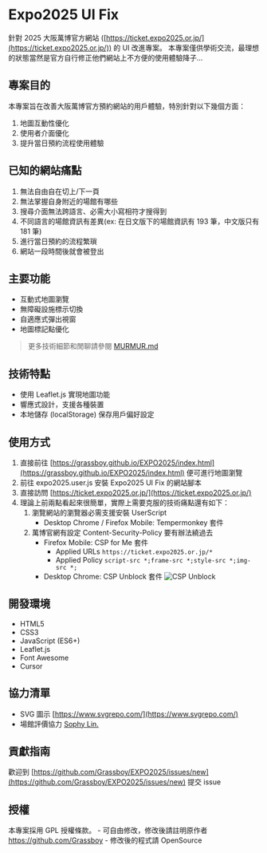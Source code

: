 # Expo2025 UI Fix

針對 2025 大阪萬博官方網站 ([https://ticket.expo2025.or.jp/](https://ticket.expo2025.or.jp/)) 的 UI 改進專案。
本專案僅供學術交流，最理想的狀態當然是官方自行修正他們網站上不方便的使用體驗降子…

## 專案目的

本專案旨在改善大阪萬博官方預約網站的用戶體驗，特別針對以下幾個方面：

1. 地圖互動性優化
2. 使用者介面優化
3. 提升當日預約流程使用體驗

## 已知的網站痛點

1. 無法自由自在切上/下一頁
1. 無法掌握自身附近的場館有哪些
1. 搜尋介面無法跨語言、必需大小寫相符才搜得到
1. 不同語言的場館資訊有差異(ex: 在日文版下的場館資訊有 193 筆，中文版只有 181 筆)
1. 進行當日預約的流程繁瑣
1. 網站一段時間後就會被登出

## 主要功能

- 互動式地圖瀏覽
- 無障礙設施標示切換
- 自適應式彈出視窗
- 地圖標記點優化

> 更多技術細節和閒聊請參閱 [MURMUR.md](./MURMUR.md)

## 技術特點

- 使用 Leaflet.js 實現地圖功能
- 響應式設計，支援各種裝置
- 本地儲存 (localStorage) 保存用戶偏好設定

## 使用方式

1. 直接前往 [https://grassboy.github.io/EXPO2025/index.html](https://grassboy.github.io/EXPO2025/index.html) 便可進行地圖瀏覽
1. 前往 expo2025.user.js 安裝 Expo2025 UI Fix 的網站腳本
1. 直接訪問 [https://ticket.expo2025.or.jp/](https://ticket.expo2025.or.jp/)
1. 理論上前兩點看起來很簡單，實際上需要克服的技術痛點還有如下：
    1. 瀏覽網站的瀏覽器必需支援安裝 UserScript
        - Desktop Chrome / Firefox Mobile: Tempermonkey 套件
    1. 萬博官網有設定 Content-Security-Policy 要有辦法繞過去
        - Firefox Mobile: CSP for Me 套件
            - Applied URLs ```https://ticket.expo2025.or.jp/*```
            - Applied Policy ```script-src *;frame-src *;style-src *;img-src *; ```
        - Desktop Chrome: CSP Unblock 套件
            ![CSP Unblock](https://i.imgur.com/DcFEIBw.png)

## 開發環境

- HTML5
- CSS3
- JavaScript (ES6+)
- Leaflet.js
- Font Awesome
- Cursor 

## 協力清單
 - SVG 圖示 [https://www.svgrepo.com/](https://www.svgrepo.com/)
 - 場館評價協力 [Sophy Lin.](https://docs.google.com/spreadsheets/d/e/2PACX-1vQ2iOPhoVcIdiR4fha8-YV0zbFeKJHwXBD97_FqSuSUdWrLm82dUnsmtvZpxY4qQpe0UYTXMCbhFMaK/pubhtml?fbclid=IwY2xjawJ2nuJleHRuA2FlbQIxMABicmlkETFESUlkSWt0dWFZNzUzUUFLAR6AegBApEHvz8N76TT7bg-AdbbMuXpi9S0MTgardWOyHlDxJiFa_XJf20tVYg_aem_EHqJW0lUFvytpd1KdWWAQA)

## 貢獻指南

歡迎到 [https://github.com/Grassboy/EXPO2025/issues/new](https://github.com/Grassboy/EXPO2025/issues/new) 提交 issue

## 授權

本專案採用 GPL 授權條款。 
    - 可自由修改，修改後請註明原作者 https://github.com/Grassboy
    - 修改後的程式請 OpenSource